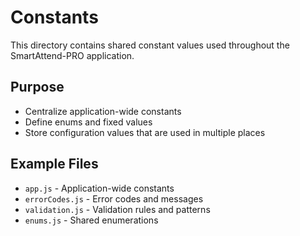 # Constants

This directory contains shared constant values used throughout the SmartAttend-PRO application.

## Purpose
- Centralize application-wide constants
- Define enums and fixed values
- Store configuration values that are used in multiple places

## Example Files
- `app.js` - Application-wide constants
- `errorCodes.js` - Error codes and messages
- `validation.js` - Validation rules and patterns
- `enums.js` - Shared enumerations
